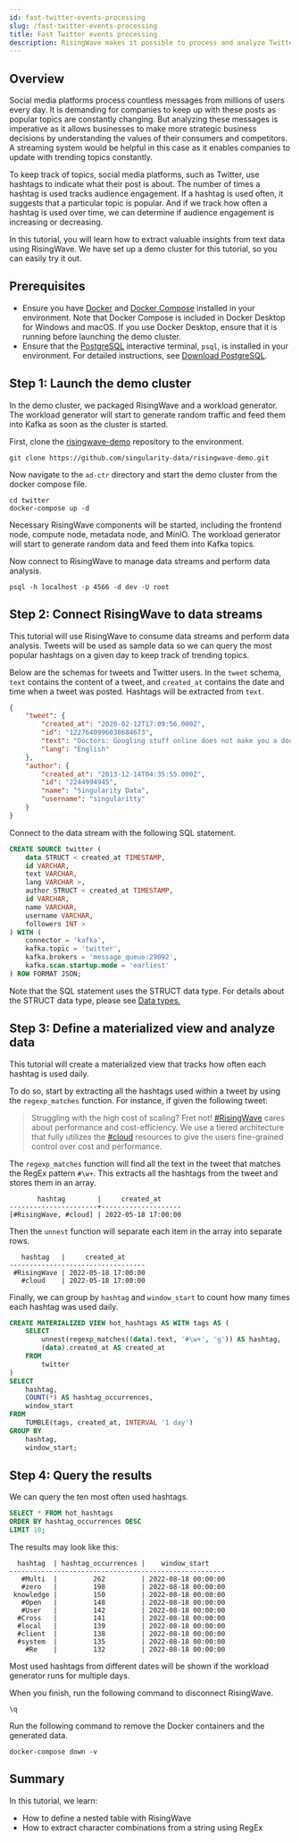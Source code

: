 ```yaml
---
id: fast-twitter-events-processing
slug: /fast-twitter-events-processing
title: Fast Twitter events processing
description: RisingWave makes it possible to process and analyze Twitter events in a low code manner.
---
```


## Overview
Social media platforms process countless messages from millions of users every day. It is demanding for companies to keep up with these posts as popular topics are constantly changing. But analyzing these messages is imperative as it allows businesses to make more strategic business decisions by understanding the values of their consumers and competitors. A streaming system would be helpful in this case as it enables companies to update with trending topics constantly.

To keep track of topics, social media platforms, such as Twitter, use hashtags to indicate what their post is about. The number of times a hashtag is used tracks audience engagement. If a hashtag is used often, it suggests that a particular topic is popular. And if we track how often a hashtag is used over time, we can determine if audience engagement is increasing or decreasing.

In this tutorial, you will learn how to extract valuable insights from text data using RisingWave. We have set up a demo cluster for this tutorial, so you can easily try it out.

## Prerequisites

* Ensure you have [Docker](https://docs.docker.com/get-docker/) and [Docker Compose](https://docs.docker.com/compose/install/) installed in your environment. Note that Docker Compose is included in Docker Desktop for Windows and macOS. If you use Docker Desktop, ensure that it is running before launching the demo cluster.
* Ensure that the [PostgreSQL](https://www.postgresql.org/docs/current/app-psql.html) interactive terminal, `psql`, is installed in your environment. For detailed instructions, see [Download PostgreSQL](https://www.postgresql.org/download/).

## Step 1: Launch the demo cluster

In the demo cluster, we packaged RisingWave and a workload generator. The workload generator will start to generate random traffic and feed them into Kafka as soon as the cluster is started.

First, clone the [risingwave-demo](https://github.com/singularity-data/risingwave-demo) repository to the environment.

```shell
git clone https://github.com/singularity-data/risingwave-demo.git
```

Now navigate to the `ad-ctr` directory and start the demo cluster from the docker compose file. 

```shell
cd twitter
docker-compose up -d
```

Necessary RisingWave components will be started, including the frontend node, compute node, metadata node, and MinIO. The workload generator will start to generate random data and feed them into Kafka topics.

Now connect to RisingWave to manage data streams and perform data analysis.

```shell
psql -h localhost -p 4566 -d dev -U root
```

## Step 2: Connect RisingWave to data streams

This tutorial will use RisingWave to consume data streams and perform data analysis. Tweets will be used as sample data so we can query the most popular hashtags on a given day to keep track of trending topics.

Below are the schemas for tweets and Twitter users. In the `tweet` schema, `text` contains the content of a tweet, and `created_at` contains the date and time when a tweet was posted. Hashtags will be extracted from `text`. 

```json
{
    "tweet": {
        "created_at": "2020-02-12T17:09:56.000Z",
        "id": "1227640996038684673",
        "text": "Doctors: Googling stuff online does not make you a doctor\n\nDevelopers: https://t.co/mrju5ypPkb",
        "lang": "English"
    },
    "author": {
        "created_at": "2013-12-14T04:35:55.000Z",
        "id": "2244994945",
        "name": "Singularity Data",
        "username": "singularitty"
    }
}
```

Connect to the data stream with the following SQL statement. 

```sql
CREATE SOURCE twitter (
    data STRUCT < created_at TIMESTAMP,
    id VARCHAR,
    text VARCHAR,
    lang VARCHAR >,
    author STRUCT < created_at TIMESTAMP,
    id VARCHAR,
    name VARCHAR,
    username VARCHAR,
    followers INT >
) WITH (
    connector = 'kafka',
    kafka.topic = 'twitter',
    kafka.brokers = 'message_queue:29092',
    kafka.scan.startup.mode = 'earliest'
) ROW FORMAT JSON;
```

Note that the SQL statement uses the STRUCT data type. For details about the STRUCT data type, please see [Data types.](https://www.risingwave.dev/docs/latest/sql-data-types/)

## Step 3: Define a materialized view and analyze data
This tutorial will create a materialized view that tracks how often each hashtag is used daily. 

To do so, start by extracting all the hashtags used within a tweet by using the `regexp_matches` function. For instance, if given the following tweet:

>Struggling with the high cost of scaling? Fret not! [#RisingWave](https://twitter.com/hashtag/RisingWave?src=hashtag_click) cares about performance and cost-efficiency. We use a tiered architecture that fully utilizes the [#cloud](https://twitter.com/hashtag/cloud?src=hashtag_click) resources to give the users fine-grained control over cost and performance.

The `regexp_matches` function will find all the text in the tweet that matches the RegEx pattern `#\w+`. This extracts all the hashtags from the tweet and stores them in an array.

```
       hashtag	      |     created_at
----------------------+--------------------
[#RisingWave, #cloud] | 2022-05-18 17:00:00
```

Then the `unnest` function will separate each item in the array into separate rows.
```
   hashtag   |     created_at
----------------------------------
 #RisingWave | 2022-05-18 17:00:00
   #cloud    | 2022-05-18 17:00:00
```

Finally, we can group by `hashtag` and `window_start` to count how many times each hashtag was used daily.

```sql
CREATE MATERIALIZED VIEW hot_hashtags AS WITH tags AS (
    SELECT
        unnest(regexp_matches((data).text, '#\w+', 'g')) AS hashtag,
        (data).created_at AS created_at
    FROM
        twitter
)
SELECT
    hashtag,
    COUNT(*) AS hashtag_occurrences,
    window_start
FROM
    TUMBLE(tags, created_at, INTERVAL '1 day')
GROUP BY
    hashtag,
    window_start;
```

## Step 4: Query the results 

We can query the ten most often used hashtags.  

```sql
SELECT * FROM hot_hashtags
ORDER BY hashtag_occurrences DESC
LIMIT 10;
```

The results may look like this:

```
  hashtag  | hashtag_occurrences |    window_start
------------------------------------------------------
   #Multi  |         262         | 2022-08-18 00:00:00
   #zero   |         198         | 2022-08-18 00:00:00
 knowledge |         150         | 2022-08-18 00:00:00
   #Open   |         148         | 2022-08-18 00:00:00
   #User   |         142         | 2022-08-18 00:00:00
  #Cross   |         141         | 2022-08-18 00:00:00
  #local   |         139         | 2022-08-18 00:00:00
  #client  |         138         | 2022-08-18 00:00:00
  #system  |         135         | 2022-08-18 00:00:00
    #Re    |         132         | 2022-08-18 00:00:00
```

Most used hashtags from different dates will be shown if the workload generator runs for multiple days.

When you finish, run the following command to disconnect RisingWave.

```shell
\q
```

Run the following command to remove the Docker containers and the generated data.

```shell
docker-compose down -v
```

## Summary

In this tutorial, we learn:

* How to define a nested table with RisingWave
* How to extract character combinations from a string using RegEx 


